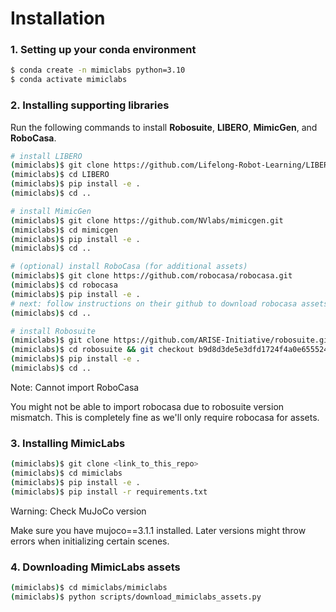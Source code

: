 # Installation

### 1. Setting up your conda environment
```bash
$ conda create -n mimiclabs python=3.10
$ conda activate mimiclabs
```

### 2. Installing supporting libraries
Run the following commands to install **Robosuite**, **LIBERO**, **MimicGen**, and **RoboCasa**.
```bash
# install LIBERO
(mimiclabs)$ git clone https://github.com/Lifelong-Robot-Learning/LIBERO.git
(mimiclabs)$ cd LIBERO
(mimiclabs)$ pip install -e .
(mimiclabs)$ cd ..

# install MimicGen
(mimiclabs)$ git clone https://github.com/NVlabs/mimicgen.git
(mimiclabs)$ cd mimicgen
(mimiclabs)$ pip install -e .
(mimiclabs)$ cd ..

# (optional) install RoboCasa (for additional assets)
(mimiclabs)$ git clone https://github.com/robocasa/robocasa.git
(mimiclabs)$ cd robocasa
(mimiclabs)$ pip install -e .
# next: follow instructions on their github to download robocasa assets
(mimiclabs)$ cd ..

# install Robosuite
(mimiclabs)$ git clone https://github.com/ARISE-Initiative/robosuite.git
(mimiclabs)$ cd robosuite && git checkout b9d8d3de5e3dfd1724f4a0e6555246c460407daa
(mimiclabs)$ pip install -e .
(mimiclabs)$ cd ..
```

<div class="admonition note">
    <p class="admonition-title">Note: Cannot import RoboCasa</p>
    You might not be able to import robocasa due to robosuite version mismatch. This is completely fine as we'll only require robocasa for assets.
</div>


### 3. Installing MimicLabs
```bash
(mimiclabs)$ git clone <link_to_this_repo>
(mimiclabs)$ cd mimiclabs
(mimiclabs)$ pip install -e .
(mimiclabs)$ pip install -r requirements.txt
```

<div class="admonition warning">
    <p class="admonition-title">Warning: Check MuJoCo version</p>
    Make sure you have mujoco==3.1.1 installed. Later versions might throw errors when initializing certain scenes. 
</div>

### 4. Downloading MimicLabs assets
```bash
(mimiclabs)$ cd mimiclabs/mimiclabs
(mimiclabs)$ python scripts/download_mimiclabs_assets.py
```
